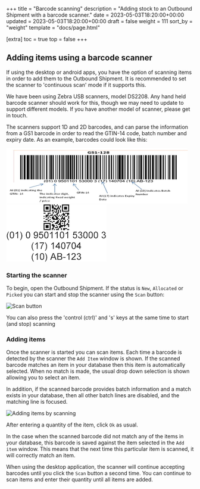 +++
title = "Barcode scanning"
description = "Adding stock to an Outbound Shipment with a barcode scanner."
date = 2023-05-03T18:20:00+00:00
updated = 2023-05-03T18:20:00+00:00
draft = false
weight = 111
sort_by = "weight"
template = "docs/page.html"

[extra]
toc = true
top = false
+++

## Adding items using a barcode scanner

If using the desktop or android apps, you have the option of scanning items in order to add them to the Outbound Shipment.
It is recommended to set the scanner to 'continuous scan' mode if it supports this.

We have been using Zebra USB scanners, model DS2208. Any hand held barcode scanner should work for this, though we may need to update to support different models. If you have another model of scanner, please get in touch.

The scanners support 1D and 2D barcodes, and can parse the information from a GS1 barcode in order to read the GTIN-14 code, batch number and expiry date.
As an example, barcodes could look like this:

![GS1 128 barcode](images-en/GS1-128.png)
![GS1 QR barcode](images-en/GS1-QR.png)

### Starting the scanner

To begin, open the Outbound Shipment. If the status is `New`, `Allocated` or `Picked` you can start and stop the scanner using the `Scan` button:

![Scan button](/docs/distribution/images/os_scan_button.png)

<div class="tip">You can also press the 'control (ctrl)' and 's' keys at the same time to start (and stop) scanning</div>

### Adding items

Once the scanner is started you can scan items. Each time a barcode is detected by the scanner the `Add Item` window is shown. If the scanned barcode matches an item in your database then this item is automatically selected. When no match is made, the usual drop down selection is shown allowing you to select an item.

In addition, if the scanned barcode provides batch information and a match exists in your database, then all other batch lines are disabled, and the matching line is focused.

![Adding items by scanning](/docs/distribution/images/add-item-by-barcode.gif)

After entering a quantity of the item, click `Ok` as usual.

In the case when the scanned barcode did not match any of the items in your database, this barcode is saved against the item selected in the `Add item` window. This means that the next time this particular item is scanned, it will correctly match an item.

When using the desktop application, the scanner will continue accepting barcodes until you click the `Scan` button a second time. You can continue to scan items and enter their quantity until all items are added.
